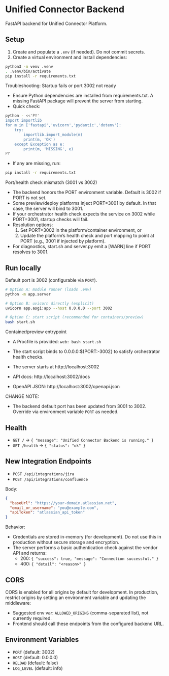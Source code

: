 # Unified Connector Backend

FastAPI backend for Unified Connector Platform.

## Setup

1. Create and populate a `.env` (if needed). Do not commit secrets.
2. Create a virtual environment and install dependencies:

```bash
python3 -m venv .venv
. .venv/bin/activate
pip install -r requirements.txt
```

Troubleshooting: Startup fails or port 3002 not ready
- Ensure Python dependencies are installed from requirements.txt. A missing FastAPI package will prevent the server from starting.
- Quick check:

```bash
python - <<'PY'
import importlib
for m in ['fastapi','uvicorn','pydantic','dotenv']:
    try:
        importlib.import_module(m)
        print(m, 'OK')
    except Exception as e:
        print(m, 'MISSING', e)
PY
```

- If any are missing, run:

```bash
pip install -r requirements.txt
```

Port/health check mismatch (3001 vs 3002)
- The backend honors the PORT environment variable. Default is 3002 if PORT is not set.
- Some preview/deploy platforms inject PORT=3001 by default. In that case, the server will bind to 3001.
- If your orchestrator health check expects the service on 3002 while PORT=3001, startup checks will fail.
- Resolution options:
  1) Set PORT=3002 in the platform/container environment, or
  2) Update the platform’s health check and port mapping to point at PORT (e.g., 3001 if injected by platform).
- For diagnostics, start.sh and server.py emit a [WARN] line if PORT resolves to 3001.

## Run locally

Default port is 3002 (configurable via `PORT`).

```bash
# Option A: module runner (loads .env)
python -m app.server

# Option B: uvicorn directly (explicit)
uvicorn app.asgi:app --host 0.0.0.0 --port 3002

# Option C: start script (recommended for containers/preview)
bash start.sh
```

Container/preview entrypoint
- A Procfile is provided: `web: bash start.sh`
- The start script binds to 0.0.0.0:${PORT:-3002} to satisfy orchestrator health checks.

- The server starts at http://localhost:3002
- API docs: http://localhost:3002/docs
- OpenAPI JSON: http://localhost:3002/openapi.json

CHANGE NOTE:
- The backend default port has been updated from 3001 to 3002. Override via environment variable `PORT` as needed.

## Health

- `GET /` -> `{ "message": "Unified Connector Backend is running." }`
- `GET /health` -> `{ "status": "ok" }`

## New Integration Endpoints

- `POST /api/integrations/jira`
- `POST /api/integrations/confluence`

Body:
```json
{
  "baseUrl": "https://your-domain.atlassian.net",
  "email_or_username": "you@example.com",
  "apiToken": "atlassian_api_token"
}
```

Behavior:
- Credentials are stored in-memory (for development). Do not use this in production without secure storage and encryption.
- The server performs a basic authentication check against the vendor API and returns:
  - 200: `{ "success": true, "message": "Connection successful." }`
  - 400: `{ "detail": "<reason>" }`

## CORS

CORS is enabled for all origins by default for development. In production, restrict origins by setting an environment variable and updating the middleware:

- Suggested env var: `ALLOWED_ORIGINS` (comma-separated list), not currently required.
- Frontend should call these endpoints from the configured backend URL.

## Environment Variables

- `PORT` (default: 3002)
- `HOST` (default: 0.0.0.0)
- `RELOAD` (default: false)
- `LOG_LEVEL` (default: info)
